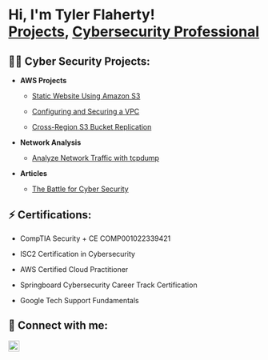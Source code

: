 <h1>Hi, I'm Tyler Flaherty! <br/><a href="https://github.com/TyDefender">Projects</a>, <a href="https://www.linkedin.com/in/tyflaherty0824/">Cybersecurity Professional</a>

<h2>👨‍💻 Cyber Security Projects:</h2>

- <b>AWS Projects</b>
  - [Static Website Using Amazon S3](https://github.com/TyDefender/Static-Website-Using-Amazon-S3)
 
  - [Configuring and Securing a VPC](https://github.com/TyDefender/Configuring-a-VPC-in-AWS)
 
  - [Cross-Region S3 Bucket Replication](https://github.com/TyDefender/S3-Bucket-Replication)

- <b>Network Analysis</b>
  - [Analyze Network Traffic with tcpdump](https://github.com/TyDefender/Analyze-Network-Traffic-with-tcpdump)

- <b>Articles</b>
  - [The Battle for Cyber Security](https://j6solutions.co.uk/blog-1/f/data-breaches---the-battle-for-cyber-security)
 
<h2>⚡ Certifications:</h2>

  - CompTIA Security + CE COMP001022339421
 
  - ISC2 Certification in Cybersecurity 
 
  - AWS Certified Cloud Practitioner

  - Springboard Cybersecurity Career Track Certification

  - Google Tech Support Fundamentals 


<h2> 🤳 Connect with me:</h2>

[<img align="left" alt="Tyler LinkedIn | LinkedIn" width="22px" src="https://cdn.jsdelivr.net/npm/simple-icons@v3/icons/linkedin.svg" />][linkedin]

[linkedin]: https://linkedin.com/in/tyflaherty0824

<!--
**joshmadakor1/joshmadakor1** is a ✨ _special_ ✨ repository because its `README.md` (this file) appears on your GitHub profile.

Here are some ideas to get you started:

- 🔭 I’m currently working on ...
- 🌱 I’m currently learning ...
- 👯 I’m looking to collaborate on ...
- 🤔 I’m looking for help with ...
- 💬 Ask me about ...
- 📫 How to reach me: ...
- 😄 Pronouns: ...
- ⚡ Fun fact: ...
-->
